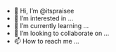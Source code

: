 - 👋 Hi, I’m @itspraisee
- 👀 I’m interested in ...
- 🌱 I’m currently learning ...
- 💞️ I’m looking to collaborate on ...
- 📫 How to reach me ...

<!---
itspraisee/itspraisee is a ✨ special ✨ repository because its `README.md` (this file) appears on your GitHub profile.
You can click the Preview link to take a look at your changes.
--->
